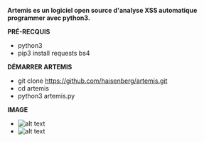 **Artemis es un logiciel open source d'analyse XSS automatique programmer avec python3.**

**PRÉ-RECQUIS** 

* python3
* pip3 install requests bs4

**DÉMARRER ARTEMIS**

* git clone https://github.com/haisenberg/artemis.git
* cd artemis
* python3 artemis.py

**IMAGE**
* ![alt text](https://ttm.sh/dKJ.png)
* ![alt text](https://ttm.sh/dKo.png)
